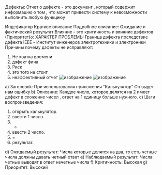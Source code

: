 Дефекты:
Отчет о дефекте - это документ , который содержит информацию о том , что может привести систему к невозможности выполнить любую функциюу

Индефикатор
Краткое описание
Подробное описаниe:
Ожидание и фактический результат
Влияние - это критичность и влияние дэфектов (Приоритет)о:
ХАРАКТЕР ПРОБЛЕМЫ 
Граница дэфекта 
последствие дэфекта
IEEE - Институт инженеров электротехники и электроники
Причины почему дэфекты не исправляют:
1) Не хватка времени
2) дэфект фича
3) Риск
4) это того не стоит
5) неэффективный отчет
![изображение](https://github.com/Hottabik/6semestr/assets/113089655/2efd8585-817a-468d-8dd9-b16877cec713)
![изображение](https://github.com/Hottabik/6semestr/assets/113089655/b6bda7b3-eeeb-4040-9152-febc3282be31)

a)  Заголовоk:
При использования приложения "Калькулятор" Он выдет нам ошибку
b)  Описание:
Каждое число, которое делятся на 2 имеет дефект в сложение чисел , ответ на 1 единицу больше нужного.
c) Шаги воспроизведения:
1) открыть калькулятор.
2) ввести 1 число.
 3)  +
4) ввести 2 число.
5) =
6) результат.
 
  
  d) Ожидаемый результат: Числа которые делятся на два, то есть четные числа должны давать четный ответ
 e) Наблюдаемый результат: Числа четные выводят в ответ нечетные числа
 f)  Критичность: Высокая
  g) Приоритет: Высокий
